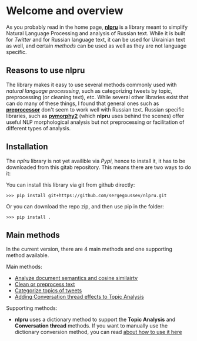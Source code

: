 # Welcome and overview

As you probably read in the home page, [**nlpru**](https://github.com/sergegoussev/nlpru) is a library meant to simplify Natural Language Processing and analysis of Russian text. While it is built for *Twitter* and for Russian language text, it can be used for Ukrainian text as well, and certain *methods* can be used as well as they are not language specific.

## Reasons to use **nlpru** 

The library makes it easy to use several methods commonly used with *natural language processsing*, such as categorizing tweets by topic, preprocessing (or cleaning text), etc. While several other libraries exist that can do many of these things, I found that general ones such as [**preprocessor**](https://github.com/s/preprocessor) don't seem to work well with Russian text. Russian specific libraries, such as [**pymorphy2**](https://github.com/kmike/pymorphy2) (which **nlpru** uses behind the scenes) offer useful NLP morphological analysis but not preprocessing or facilitation of different types of analysis.

## Installation

The *nplru* library is not yet availible via *Pypi*, hence to install it, it has to be downloaded from this gitab repository. This means there are two ways to do it:

You can install this library via git from github directly: 

    >>> pip install git+https://github.com/sergegoussev/nlpru.git

Or you can download the repo zip, and then use pip in the folder:

    >>> pip install .

## Main methods

In the current version, there are 4 main methods and one supporting method available.

Main methods:
* [Analyze document semantics and cosine similairty](methods.md#semantics)
* [Clean or preprocess text](methods.md#preprocessing)
* [Categorize topics of tweets](methods.md#topic-analysis)
* [Adding Conversation thread effects to Topic Analysis](methods.md#add-conversation-affects-to-topics) 

Supporting methods:
* **nlpru** uses a dictionary method to support the **Topic Analysis** and **Conversation thread** methods. If you want to manually use the dictionary conversion method, you can read [about how to use it here](methods.md#convert-to-tweet-dictionary)